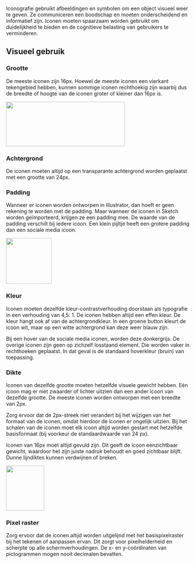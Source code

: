 Iconografie gebruikt afbeeldingen en symbolen om een ​​object visueel weer te geven. Ze communiceren een boodschap en moeten onderscheidend en informatief zijn. Iconen moeten spaarzaam worden gebruikt om duidelijkheid te bieden en de cognitieve belasting van gebruikers te verminderen.

## Visueel gebruik

### Grootte

De meeste iconen zijn 16px. Hoewel de meeste iconen een vierkant tekengebied hebben, kunnen sommige iconen rechthoekig zijn waarbij dus de breedte of hoogte van de iconen groter of kleiner dan 16px is.

<img src="/images/icoon-grootte.png" width="325" height="122,2">

### Achtergrond

De iconen moeten altijd op een transparante achtergrond worden geplaatst met een grootte van 24px.

### Padding

Wanneer er iconen worden ontworpen in Illustrator, dan hoeft er geen rekening te worden met de padding. Maar wanneer de iconen in Sketch worden geïmporteerd, krijgen ze een padding mee. De waarde van de padding verschilt bij iedere icoon. Een klein pijltje heeft een grotere padding dan een sociale media icoon.

<img src="/images/icoon-padding.png" width="125" height="125">

### Kleur

Iconen moeten dezelfde kleur-contrastverhouding doorstaan ​​als typografie in een verhouding van 4,5: 1. De iconen hebben altijd een effen kleur. De kleur hangt ook af van de achtergrondkleur. In een groene button kleurt de icoon wit, maar op een witte achtergrond kan deze weer blauw zijn.

Bij een hover van de sociale media iconen, worden deze donkergrijs. De overige iconen zijn geen op zichzelf losstaand element. Die worden vaker in rechthoeken geplaatst. In dat geval is de standaard hoverkleur (bruin) van toepassing.

### Dikte
Iconen van dezelfde grootte moeten hetzelfde visuele gewicht hebben. Eén icoon mag er niet zwaarder of lichter uitzien dan een ander icoon van dezelfde grootte. De meeste iconen worden ontworpen met een breedte van 2px.

Zorg ervoor dat de 2px-streek niet verandert bij het wijzigen van het formaat van de iconen, omdat hierdoor de iconen er ongelijk uitzien. Bij het schalen van de iconen moet elk icoon altijd worden gestart met hetzelfde basisformaat (bij voorkeur de standaardwaarde van 24 px).

Iconen van 16px moet altijd gevuld zijn. Dit geeft de icoon een ​​zichtbaar gewicht, waardoor het zijn juiste nadruk behoudt en goed zichtbaar blijft. Dunne lijndiktes kunnen verdwijnen of breken.

<img src="/images/icoon-dikte.png" width="104,4" height="123,6">

### Pixel raster
Zorg ervoor dat de iconen altijd worden uitgelijnd met het basispixelraster bij het tekenen of aanpassen ervan. Dit zorgt voor pixelhelderheid en scherpte op alle schermverhoudingen. De x- en y-coördinaten van pictogrammen mogen nooit decimalen bevatten.
